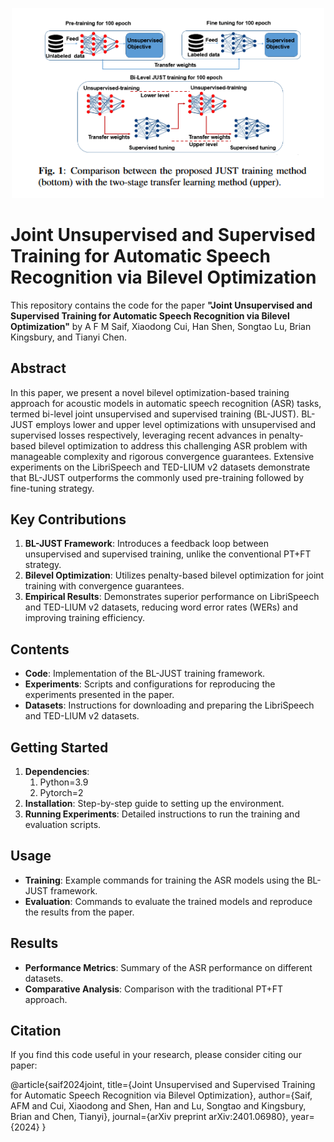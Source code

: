 <p align="center">
  <img src="Screenshot 2023-09-07 at 21-23-28 AIRC_asr.png" width="500" title="hover text">
</p>

# Joint Unsupervised and Supervised Training for Automatic Speech Recognition via Bilevel Optimization

This repository contains the code for the paper **"Joint Unsupervised and Supervised Training for Automatic Speech Recognition via Bilevel Optimization"** by A F M Saif, Xiaodong Cui, Han Shen, Songtao Lu, Brian Kingsbury, and Tianyi Chen.

## Abstract

In this paper, we present a novel bilevel optimization-based training approach for acoustic models in automatic speech recognition (ASR) tasks, termed bi-level joint unsupervised and supervised training (BL-JUST). BL-JUST employs lower and upper level optimizations with unsupervised and supervised losses respectively, leveraging recent advances in penalty-based bilevel optimization to address this challenging ASR problem with manageable complexity and rigorous convergence guarantees. Extensive experiments on the LibriSpeech and TED-LIUM v2 datasets demonstrate that BL-JUST outperforms the commonly used pre-training followed by fine-tuning strategy.

## Key Contributions

1. **BL-JUST Framework**: Introduces a feedback loop between unsupervised and supervised training, unlike the conventional PT+FT strategy.
2. **Bilevel Optimization**: Utilizes penalty-based bilevel optimization for joint training with convergence guarantees.
3. **Empirical Results**: Demonstrates superior performance on LibriSpeech and TED-LIUM v2 datasets, reducing word error rates (WERs) and improving training efficiency.

## Contents

- **Code**: Implementation of the BL-JUST training framework.
- **Experiments**: Scripts and configurations for reproducing the experiments presented in the paper.
- **Datasets**: Instructions for downloading and preparing the LibriSpeech and TED-LIUM v2 datasets.

## Getting Started

1. **Dependencies**:
   1. Python=3.9
   2. Pytorch=2
2. **Installation**: Step-by-step guide to setting up the environment.
3. **Running Experiments**: Detailed instructions to run the training and evaluation scripts.

## Usage

- **Training**: Example commands for training the ASR models using the BL-JUST framework.
- **Evaluation**: Commands to evaluate the trained models and reproduce the results from the paper.

## Results

- **Performance Metrics**: Summary of the ASR performance on different datasets.
- **Comparative Analysis**: Comparison with the traditional PT+FT approach.

## Citation

If you find this code useful in your research, please consider citing our paper:

@article{saif2024joint,
  title={Joint Unsupervised and Supervised Training for Automatic Speech Recognition via Bilevel Optimization},
  author={Saif, AFM and Cui, Xiaodong and Shen, Han and Lu, Songtao and Kingsbury, Brian and Chen, Tianyi},
  journal={arXiv preprint arXiv:2401.06980},
  year={2024}
}

